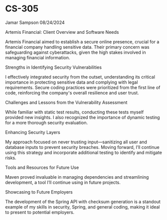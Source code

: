 # CS-305

Jamar Sampson
08/24/2024

Artemis Financial: Client Overview and Software Needs

Artemis Financial aimed to establish a secure online presence, crucial for a financial company handling sensitive data. Their primary concern was safeguarding against cyberattacks, given the high stakes involved in managing financial information.

Strengths in Identifying Security Vulnerabilities

I effectively integrated security from the outset, understanding its critical importance in protecting sensitive data and complying with legal requirements. Secure coding practices were prioritized from the first line of code, reinforcing the company's overall resilience and user trust.

Challenges and Lessons from the Vulnerability Assessment

While familiar with static test results, conducting these tests myself provided new insights. I also recognized the importance of dynamic testing for a more thorough security evaluation.

Enhancing Security Layers

My approach focused on never trusting input—sanitizing all user and database inputs to prevent security breaches. Moving forward, I’ll continue using this strategy and incorporate additional testing to identify and mitigate risks.

Tools and Resources for Future Use

Maven proved invaluable in managing dependencies and streamlining development, a tool I’ll continue using in future projects.

Showcasing to Future Employers

The development of the Spring API with checksum generation is a standout example of my skills in security, Spring, and general coding, making it ideal to present to potential employers.
